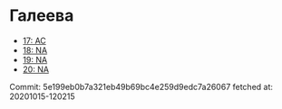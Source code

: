 # Галеева
- [17: AC](17.md)
- [18: NA](18.md)
- [19: NA](19.md)
- [20: NA](20.md)

Commit: 5e199eb0b7a321eb49b69bc4e259d9edc7a26067
 fetched at: 20201015-120215
